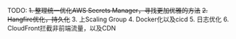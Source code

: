﻿TODO:
~~1. 整理统一优化AWS Secrets Manager，寻找更加优雅的方法~~
~~2. Hangfire优化，持久化~~
3. 上Scaling Group
4. Docker化以及cicd
5. 日志优化
6. CloudFront拦截非前端流量，以及CDN
